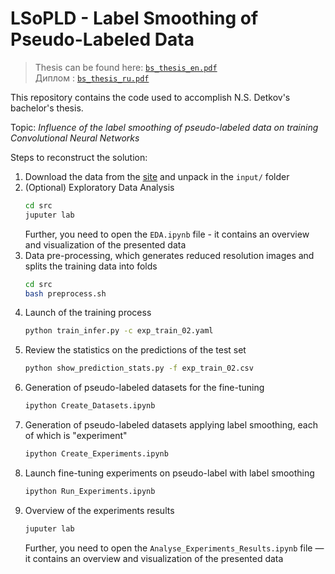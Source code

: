 # LSoPLD - Label Smoothing of Pseudo-Labeled Data
> Thesis can be found here: [`bs_thesis_en.pdf`](https://github.com/detkov/LSoPLD/blob/master/bs_thesis_en.pdf)  
> Диплом : [`bs_thesis_ru.pdf`](https://github.com/detkov/LSoPLD/blob/master/bs_thesis_ru.pdf)

This repository contains the code used to accomplish N.S. Detkov's bachelor's thesis.

Topic: *Influence of the label smoothing of pseudo-labeled data on training Convolutional Neural Networks*


Steps to reconstruct the solution:  
1. Download the data from the [site](https://www.kaggle.com/c/siim-isic-melanoma-classification/data) and unpack in the `input/` folder
2. (Optional) Exploratory Data Analysis
    ```bash
    cd src
    juputer lab
    ```
    Further, you need to open the `EDA.ipynb` file - it contains an overview and visualization of the presented data
3. Data pre-processing, which generates reduced resolution images and splits the training data into folds
    ```bash
    cd src
    bash preprocess.sh
    ```
4. Launch of the training process
    ```bash
    python train_infer.py -c exp_train_02.yaml
    ```
5. Review the statistics on the predictions of the test set
    ```bash
    python show_prediction_stats.py -f exp_train_02.csv
    ```
6. Generation of pseudo-labeled datasets for the fine-tuning
    ```bash
    ipython Create_Datasets.ipynb
    ```
7. Generation of pseudo-labeled datasets applying label smoothing, each of which is "experiment"
    ```bash
    ipython Create_Experiments.ipynb
    ```
8. Launch fine-tuning experiments on pseudo-label with label smoothing
    ```bash
    ipython Run_Experiments.ipynb
    ```
9. Overview of the experiments results
    ```bash
    juputer lab
    ```
    Further, you need to open the `Analyse_Experiments_Results.ipynb` file — it contains an overview and visualization of the presented data